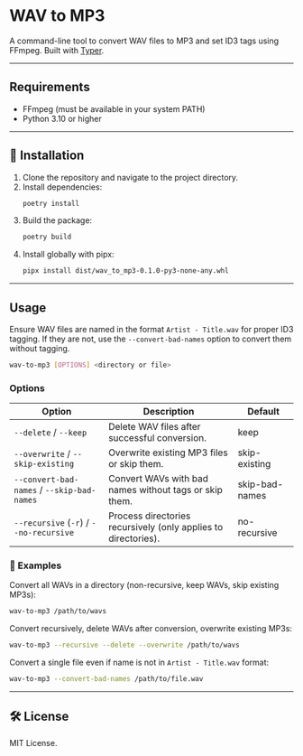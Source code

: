 # WAV to MP3

A command-line tool to convert WAV files to MP3 and set ID3 tags using FFmpeg. Built with [Typer](https://typer.tiangolo.com).

---

## Requirements

- FFmpeg (must be available in your system PATH)
- Python 3.10 or higher

---

## 🚀 Installation

1. Clone the repository and navigate to the project directory.
2. Install dependencies:
   ```bash
   poetry install
   ```
3. Build the package:
   ```bash
   poetry build
   ```
4. Install globally with pipx:
   ```bash
   pipx install dist/wav_to_mp3-0.1.0-py3-none-any.whl
   ```

---

## Usage
Ensure WAV files are named in the format `Artist - Title.wav` for proper ID3 tagging. If they are not, use the `--convert-bad-names` option to convert them without tagging.

```bash
wav-to-mp3 [OPTIONS] <directory or file>
```

### Options

| Option                        | Description                                                                                   | Default           |
|-------------------------------|----------------------------------------------------------------------------------------------|-------------------|
| `--delete` / `--keep`         | Delete WAV files after successful conversion.                                                | keep              |
| `--overwrite` / `--skip-existing` | Overwrite existing MP3 files or skip them.                                               | skip-existing     |
| `--convert-bad-names` / `--skip-bad-names` | Convert WAVs with bad names without tags or skip them.                    | skip-bad-names |
| `--recursive` (`-r`) / `--no-recursive` | Process directories recursively (only applies to directories).                          | no-recursive      |

### 📂 Examples

Convert all WAVs in a directory (non-recursive, keep WAVs, skip existing MP3s):

```bash
wav-to-mp3 /path/to/wavs
```

Convert recursively, delete WAVs after conversion, overwrite existing MP3s:

```bash
wav-to-mp3 --recursive --delete --overwrite /path/to/wavs
```

Convert a single file even if name is not in `Artist - Title.wav` format:

```bash
wav-to-mp3 --convert-bad-names /path/to/file.wav
```

---

## 🛠 License
MIT License.

